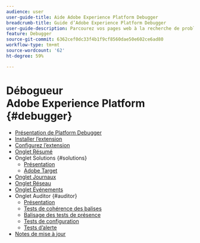 ```yaml
---
audience: user
user-guide-title: Aide Adobe Experience Platform Debugger
breadcrumb-title: Guide d’Adobe Experience Platform Debugger
user-guide-description: Parcourez vos pages web à la recherche de problèmes éventuels grâce à vos implémentations Experience Platform.
feature: Debugger
source-git-commit: 6362cef0dc33f4b1f9cf8560dae50e602ce6ad80
workflow-type: tm+mt
source-wordcount: '62'
ht-degree: 59%

---
```



# Débogueur Adobe Experience Platform {#debugger}

* [Présentation de Platform Debugger](./home.md)
* [Installer l’extension](./install-debugger.md)
* [Configurez l’extension](./configure-debugger.md)
* [Onglet Résumé](./summary.md)
* Onglet Solutions {#solutions}
   * [Présentation](./solutions/overview.md)
   * [Adobe Target](./solutions/target.md)
* [Onglet Journaux](./logs.md)
* [Onglet Réseau](./network.md)
* [Onglet Événements](./events.md)
* Onglet Auditor {#auditor}
   * [Présentation](./auditor/overview.md)
   * [Tests de cohérence des balises](./auditor/tag-consistency.md)
   * [Balisage des tests de présence](./auditor/tag-presence.md)
   * [Tests de configuration](./auditor/configuration.md)
   * [Tests d’alerte](./auditor/alerts.md)
* [Notes de mise à jour](./release-notes.md)

